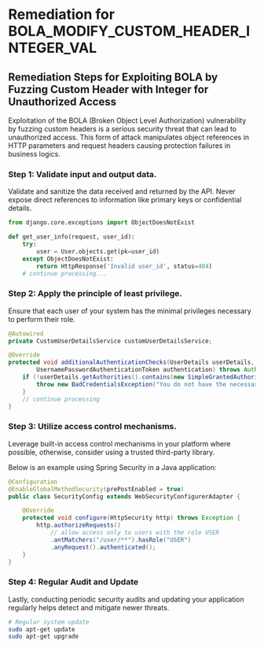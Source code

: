 # Remediation for BOLA_MODIFY_CUSTOM_HEADER_INTEGER_VAL

## Remediation Steps for Exploiting BOLA by Fuzzing Custom Header with Integer for Unauthorized Access

Exploitation of the BOLA (Broken Object Level Authorization) vulnerability by fuzzing custom headers is a serious security threat that can lead to unauthorized access. This form of attack manipulates object references in HTTP parameters and request headers causing protection failures in business logics.

### Step 1: Validate input and output data.
Validate and sanitize the data received and returned by the API. Never expose direct references to information like primary keys or confidential details.
```python
from django.core.exceptions import ObjectDoesNotExist

def get_user_info(request, user_id):
    try:
        user = User.objects.get(pk=user_id)
    except ObjectDoesNotExist:
        return HttpResponse('Invalid user_id', status=404)
    # continue processing...
```

### Step 2: Apply the principle of least privilege.
Ensure that each user of your system has the minimal privileges necessary to perform their role. 

```java
@Autowired
private CustomUserDetailsService customUserDetailsService;

@Override
protected void additionalAuthenticationChecks(UserDetails userDetails,
        UsernamePasswordAuthenticationToken authentication) throws AuthenticationException {
    if (!userDetails.getAuthorities().contains(new SimpleGrantedAuthority("ROLE_USER"))) {
        throw new BadCredentialsException("You do not have the necessary permissions.");
    }
    // continue processing
}
```

### Step 3: Utilize access control mechanisms.
Leverage built-in access control mechanisms in your platform where possible, otherwise, consider using a trusted third-party library.

Below is an example using Spring Security in a Java application:
```java
@Configuration
@EnableGlobalMethodSecurity(prePostEnabled = true)
public class SecurityConfig extends WebSecurityConfigurerAdapter {

    @Override
    protected void configure(HttpSecurity http) throws Exception {
        http.authorizeRequests()
            // allow access only to users with the role USER
            .antMatchers("/user/**").hasRole("USER")
            .anyRequest().authenticated(); 
    }
}
```

### Step 4: Regular Audit and Update
Lastly, conducting periodic security audits and updating your application regularly helps detect and mitigate newer threats.  

```bash
# Regular system update
sudo apt-get update
sudo apt-get upgrade
```
